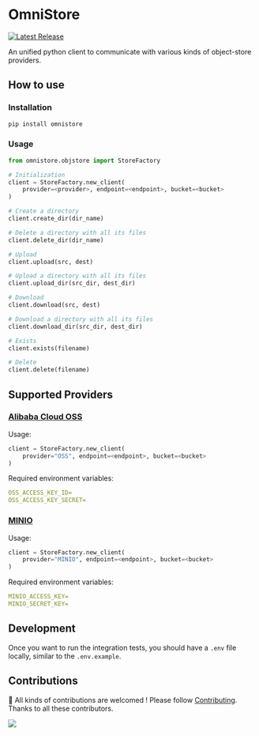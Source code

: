 # OmniStore

[![Latest Release](https://img.shields.io/github/v/release/inftyai/omnistore?include_prereleases)](https://github.com/inftyai/omnistore/releases/latest)

An unified python client to communicate with various kinds of object-store providers.

## How to use

### Installation

```cmd
pip install omnistore
```

### Usage

```python
from omnistore.objstore import StoreFactory

# Initialization
client = StoreFactory.new_client(
    provider=<provider>, endpoint=<endpoint>, bucket=<bucket>
)

# Create a directory
client.create_dir(dir_name)

# Delete a directory with all its files
client.delete_dir(dir_name)

# Upload
client.upload(src, dest)

# Upload a directory with all its files
client.upload_dir(src_dir, dest_dir)

# Download
client.download(src, dest)

# Download a directory with all its files
client.download_dir(src_dir, dest_dir)

# Exists
client.exists(filename)

# Delete
client.delete(filename)
```

## Supported Providers

### [Alibaba Cloud OSS](https://www.alibabacloud.com/help/en/oss/)

Usage:

```python
client = StoreFactory.new_client(
    provider="OSS", endpoint=<endpoint>, bucket=<bucket>
)
```

Required environment variables:

```yaml
OSS_ACCESS_KEY_ID=
OSS_ACCESS_KEY_SECRET=
```

### [MINIO](https://min.io/)

Usage:

```python
client = StoreFactory.new_client(
    provider="MINIO", endpoint=<endpoint>, bucket=<bucket>
)
```

Required environment variables:

```yaml
MINIO_ACCESS_KEY=
MINIO_SECRET_KEY=
```

## Development

Once you want to run the integration tests, you should have a `.env` file locally, similar to the `.env.example`.

## Contributions

🚀 All kinds of contributions are welcomed ! Please follow [Contributing](./CONTRIBUTING.md). Thanks to all these contributors.

<a href="https://github.com/inftyai/omnistore/graphs/contributors">
  <img src="https://contrib.rocks/image?repo=inftyai/omnistore" />
</a>
